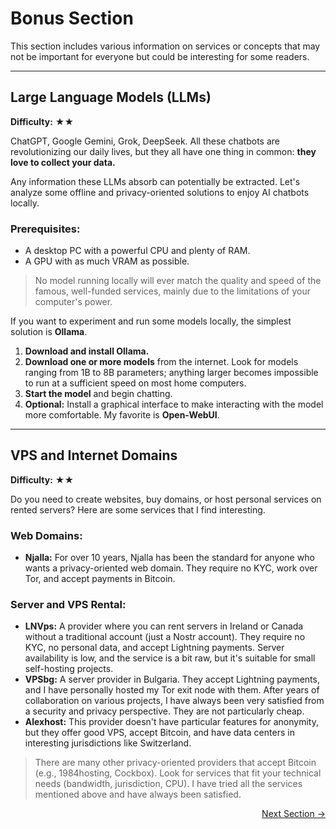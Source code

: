 # Bonus Section

This section includes various information on services or concepts that may not be important for everyone but could be interesting for some readers.

---

## Large Language Models (LLMs)

**Difficulty:** ★★

ChatGPT, Google Gemini, Grok, DeepSeek. All these chatbots are revolutionizing our daily lives, but they all have one thing in common: **they love to collect your data.**

Any information these LLMs absorb can potentially be extracted. Let's analyze some offline and privacy-oriented solutions to enjoy AI chatbots locally.

### Prerequisites:

-   A desktop PC with a powerful CPU and plenty of RAM.
-   A GPU with as much VRAM as possible.

> No model running locally will ever match the quality and speed of the famous, well-funded services, mainly due to the limitations of your computer's power.

If you want to experiment and run some models locally, the simplest solution is **Ollama**.

1.  **Download and install Ollama.**
2.  **Download one or more models** from the internet. Look for models ranging from 1B to 8B parameters; anything larger becomes impossible to run at a sufficient speed on most home computers.
3.  **Start the model** and begin chatting.
4.  **Optional:** Install a graphical interface to make interacting with the model more comfortable. My favorite is **Open-WebUI**.

---

## VPS and Internet Domains

**Difficulty:** ★★

Do you need to create websites, buy domains, or host personal services on rented servers? Here are some services that I find interesting.

### Web Domains:

-   **Njalla:** For over 10 years, Njalla has been the standard for anyone who wants a privacy-oriented web domain. They require no KYC, work over Tor, and accept payments in Bitcoin.

### Server and VPS Rental:

-   **LNVps:** A provider where you can rent servers in Ireland or Canada without a traditional account (just a Nostr account). They require no KYC, no personal data, and accept Lightning payments. Server availability is low, and the service is a bit raw, but it's suitable for small self-hosting projects.
-   **VPSbg:** A server provider in Bulgaria. They accept Lightning payments, and I have personally hosted my Tor exit node with them. After years of collaboration on various projects, I have always been very satisfied from a security and privacy perspective. They are not particularly cheap.
-   **Alexhost:** This provider doesn't have particular features for anonymity, but they offer good VPS, accept Bitcoin, and have data centers in interesting jurisdictions like Switzerland.

> There are many other privacy-oriented providers that accept Bitcoin (e.g., 1984hosting, Cockbox). Look for services that fit your technical needs (bandwidth, jurisdiction, CPU). I have tried all the services mentioned above and have always been satisfied.

<div class="next-section-button-container">
<p align="right"><a href="#/CONTRIBUTING" class="next-section-button">Next Section &rarr;</a></p>
</div>
